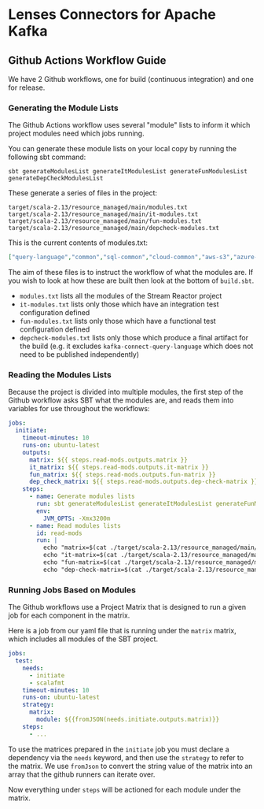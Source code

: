 # Lenses Connectors for Apache Kafka
## Github Actions Workflow Guide

We have 2 Github workflows, one for build (continuous integration) and one for release.

### Generating the Module Lists

The Github Actions workflow uses several "module" lists to inform it which project modules need which jobs running.

You can generate these module lists on your local copy by running the following sbt command:

```shell
sbt generateModulesList generateItModulesList generateFunModulesList generateDepCheckModulesList
```
These generate a series of files in the project:

```
target/scala-2.13/resource_managed/main/modules.txt
target/scala-2.13/resource_managed/main/it-modules.txt
target/scala-2.13/resource_managed/main/fun-modules.txt
target/scala-2.13/resource_managed/main/depcheck-modules.txt
```

This is the current contents of modules.txt:
```json
["query-language","common","sql-common","cloud-common","aws-s3","azure-cosmosdb","azure-datalake","cassandra","elastic6","elastic7","ftp","gcp-storage","http","influxdb","jms","mongodb","mqtt","redis"]
```

The aim of these files is to instruct the workflow of what the modules are.  If you wish to look at how these are built then look at the bottom of `build.sbt`.

* `modules.txt` lists all the modules of the Stream Reactor project
* `it-modules.txt` lists only those which have an integration test configuration defined
* `fun-modules.txt` lists only those which have a functional test configuration defined
* `depcheck-modules.txt` lists only those which produce a final artifact for the build (e.g. it excludes `kafka-connect-query-language` which does not need to be published independently)



### Reading the Modules Lists

Because the project is divided into multiple modules, the first step of the Github workflow asks SBT what the modules are, and reads them into variables for use throughout the workflows:

```yaml
jobs:
  initiate:
    timeout-minutes: 10
    runs-on: ubuntu-latest
    outputs:
      matrix: ${{ steps.read-mods.outputs.matrix }}
      it_matrix: ${{ steps.read-mods.outputs.it-matrix }}
      fun_matrix: ${{ steps.read-mods.outputs.fun-matrix }}
      dep_check_matrix: ${{ steps.read-mods.outputs.dep-check-matrix }}
    steps:
      - name: Generate modules lists
        run: sbt generateModulesList generateItModulesList generateFunModulesList generateDepCheckModulesList
        env:
          JVM_OPTS: -Xmx3200m
      - name: Read modules lists
        id: read-mods
        run: |
          echo "matrix=$(cat ./target/scala-2.13/resource_managed/main/modules.txt)" >> $GITHUB_OUTPUT
          echo "it-matrix=$(cat ./target/scala-2.13/resource_managed/main/it-modules.txt)" >> $GITHUB_OUTPUT
          echo "fun-matrix=$(cat ./target/scala-2.13/resource_managed/main/fun-modules.txt)" >> $GITHUB_OUTPUT
          echo "dep-check-matrix=$(cat ./target/scala-2.13/resource_managed/main/depcheck-modules.txt)" >> $GITHUB_OUTPUT
```

### Running Jobs Based on Modules

The Github workflows use a Project Matrix that is designed to run a given job for each component in the matrix.

Here is a job from our yaml file that is running under the `matrix` matrix, which includes all modules of the SBT project.

```yaml
jobs:
  test:
    needs:
      - initiate
      - scalafmt
    timeout-minutes: 10
    runs-on: ubuntu-latest
    strategy:
      matrix:
        module: ${{fromJSON(needs.initiate.outputs.matrix)}}
    steps:
      - ...
```

To use the matrices prepared in the `initiate` job you must declare a dependency via the `needs` keyword, and then use the `strategy` to refer to the matrix.  We use `fromJson` to convert the string value of the matrix into an array that the github runners can iterate over.

Now everything under `steps` will be actioned for each module under the matrix.

